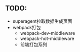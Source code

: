 ## TODO:

- superagent拉取数据生成页面
- webpack打包
  - webpack-dev-middleware
  - webpack-hot-middleware
  - 前端打包系列
   
